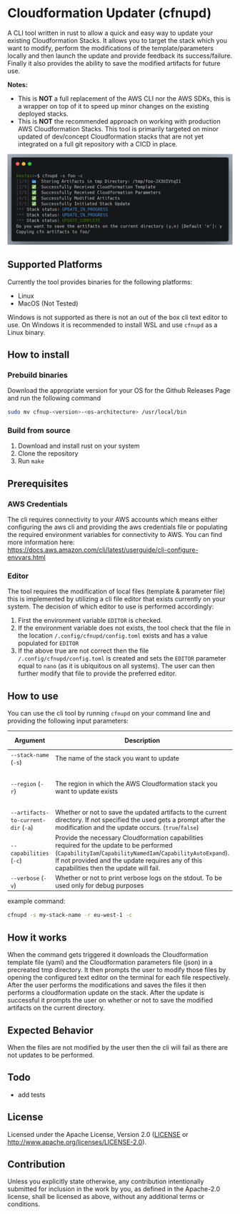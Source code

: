 # Cloudformation Updater (cfnupd)

A CLI tool written in rust to allow a quick and easy way to update your existing Cloudformation Stacks. It allows you to target the stack which you want to modify, perform the modifications of the template/parameters locally and then launch the update and provide feedback its success/failure. Finally it also provides the ability to save the modified artifacts for future use.

**Notes:**

- This is **NOT** a full replacement of the AWS CLI nor the AWS SDKs, this is a wrapper on top of it to speed up minor changes on the existing deployed stacks. 
- This is **NOT** the recommended approach on working with production AWS Cloudformation Stacks. This tool is primarily targeted on minor updated of dev/concept Cloudformation stacks that are not yet integrated on a full git repository with a CICD in place.

![cli-output](.docs/images/cli-output.png?raw=true "sample cli output")

## Supported Platforms

Currently the tool provides binaries for the following platforms:

- Linux
- MacOS (Not Tested)

Windows is not supported as there is not an out of the box cli text editor to use. On Windows it is recommended to install WSL and use `cfnupd` as a Linux binary. 

## How to install

### Prebuild binaries

Download the appropriate version for your OS for the Github Releases Page and run the following command
``` bash
sudo mv cfnup-<version>-<os-architecture> /usr/local/bin
```

### Build from source

1. Download and install rust on your system 
2. Clone the repository 
3. Run `make`

## Prerequisites

### AWS Credentials

The cli requires connectivity to your AWS accounts which means either configuring the aws cli and providing the aws credentials file or populating the required environment variables for connectivity to AWS. You can find more information here: https://docs.aws.amazon.com/cli/latest/userguide/cli-configure-envvars.html

### Editor

The tool requires the modification of local files (template & parameter file) this is implemented by utilizing a cli file editor that exists currently on your system. The decision of which editor to use is performed accordingly:

1. First the environment variable `EDITOR` is checked.
2. If the environment variable does not exists, the tool check that the file in the location `/.config/cfnupd/config.toml` exists and has a value populated for `EDITOR`
3. If the above true are not correct then the file `/.config/cfnupd/config.toml` is created and sets the `EDITOR` parameter equal to `nano` (as it is ubiquitous on all systems). The user can then further modify that file to provide the preferred editor. 



## How to use

You can use the cli tool by running `cfnupd` on your command line and providing the following input parameters:

| Argument                            | Description                                                  | Default Value                   | Example Value |
| ----------------------------------- | ------------------------------------------------------------ | ------------------------------- | ------------- |
| `--stack-name` (`-s`)               | The name of the stack you want to update                     | N/A                             | `foo`         |
| `--region` (`-r`)                   | The region in which the AWS Cloudformation stack you want to update exists | Value retrieved from AWS config | `eu-west-1`   |
| `--artifacts-to-current-dir` (`-a`) | Whether or not to save the updated artifacts to the current directory. If not specified the used gets a prompt after the modification and the update occurs. (`true`/`false`) | N/A                             | `true`        |
| `--capabilities` (`-c`)             | Provide the necessary Cloudformation capabilities required for the update to be performed (`CapabilityIam`/`CapabilityNamedIam`/`CapabilityAutoExpand`). If not provided and the update requires any of this capabilities then the update will fail. | N/A                             | N/A           |
| `--verbose` (`-v`)                  | Whether or not to print verbose logs on the stdout. To be used only for debug purposes | N/A                             | N/A           |

example command:

``` bash 
cfnupd -s my-stack-name -r eu-west-1 -c
```



## How it works

When the command gets triggered it downloads the Cloudformation template file (yaml) and the Cloudformation parameters file (json) in a precreated tmp directory. It then prompts the user to modify those files by opening the configured text editor on the terminal for each file respectively. After the user performs the modifications and saves the files it then performs a cloudformation update on the stack. After the update is successful it prompts the user on whether or not to save the modified artifacts on the current directory.



## Expected Behavior

When the files are not modified by the user then the cli will fail as there are not updates to be performed.



## Todo

- add tests




## License
Licensed under the Apache License, Version 2.0 ([LICENSE](LICENSE) or http://www.apache.org/licenses/LICENSE-2.0).



## Contribution

Unless you explicitly state otherwise, any contribution intentionally submitted for inclusion in the work by you, as defined in the Apache-2.0 license, shall be licensed as above, without any additional terms or conditions.